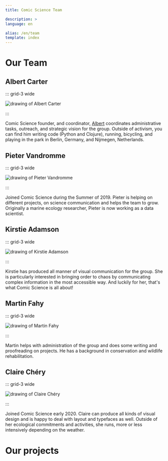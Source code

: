 ```yaml
---
title: Comic Science Team

description: >
language: en

alias: /en/team
template: index
---
```


# Our Team

## Albert Carter

::: grid-3 wide

![[drawing of Albert Carter](https://resources.xrscience.earth/website/our-team/albert.jpg)](https://resources.xrscience.earth/website/our-team/albert.jpg)

:::


Comic Science founder, and coordinator, [Albert](https://albertrcarter.com) coordinates administrative tasks, outreach, and strategic vision for the group. Outside of activism, you can find him writing code (Python and Clojure), running, bicycling, and playing in the park in Berlin, Germany, and  Nijmegen, Netherlands.

## Pieter Vandromme

::: grid-3 wide

![[drawing of Pieter Vandromme](https://resources.xrscience.earth/website/our-team/pieter.jpg)](https://resources.xrscience.earth/website/our-team/pieter.jpg)

:::

Joined Comic Science during the Summer of 2019. Pieter is helping on different projects, on science communication and helps the team to grow. Originally a marine ecology researcher, Pieter is now working as a data scientist.

## Kirstie Adamson

::: grid-3 wide

![[drawing of Kirstie Adamson](https://resources.xrscience.earth/website/our-team/kirstie.jpg)](https://resources.xrscience.earth/website/our-team/kirstie.jpg)

:::


Kirstie has produced all manner of visual communication for the group. She is particularly interested in bringing order to chaos by communicating complex information in the most accessible way. And luckily for her, that's what Comic Science is all about!

## Martin Fahy

::: grid-3 wide

![[drawing of Martin Fahy](https://resources.xrscience.earth/website/our-team/martin.jpg)](https://resources.xrscience.earth/website/our-team/martin.jpg)

:::

Martin helps with administration of the group and does some writing and proofreading on projects. He has a background in conservation and wildlife rehabilitation.


## Claire Chéry

::: grid-3 wide

![[drawing of Claire Chéry](https://resources.xrscience.earth/website/our-team/claire.jpg)](https://resources.xrscience.earth/website/our-team/claire.jpg)

:::

Joined Comic Science early 2020. Claire can produce all kinds of visual design and is happy to deal with layout and typefaces as well. Outside of her ecological commitments and activities, she runs, more or less intensively depending on the weather.


# Our projects

<!-- @template "projects" -->
